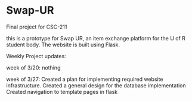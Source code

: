 # Swap-UR
Final project for CSC-211 

this is a prototype for Swap UR, an item exchange platform for the U of R student body. The website is built using Flask.

Weekly Project updates:

week of 3/20: nothing 

week of 3/27: 
  Created a plan for implementing required website infrastructure.
  Created a general design for the database implementation
  Created navigation to template pages in flask
